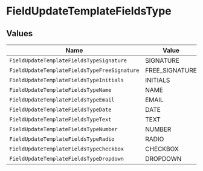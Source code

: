 # FieldUpdateTemplateFieldsType


## Values

| Name                                         | Value                                        |
| -------------------------------------------- | -------------------------------------------- |
| `FieldUpdateTemplateFieldsTypeSignature`     | SIGNATURE                                    |
| `FieldUpdateTemplateFieldsTypeFreeSignature` | FREE_SIGNATURE                               |
| `FieldUpdateTemplateFieldsTypeInitials`      | INITIALS                                     |
| `FieldUpdateTemplateFieldsTypeName`          | NAME                                         |
| `FieldUpdateTemplateFieldsTypeEmail`         | EMAIL                                        |
| `FieldUpdateTemplateFieldsTypeDate`          | DATE                                         |
| `FieldUpdateTemplateFieldsTypeText`          | TEXT                                         |
| `FieldUpdateTemplateFieldsTypeNumber`        | NUMBER                                       |
| `FieldUpdateTemplateFieldsTypeRadio`         | RADIO                                        |
| `FieldUpdateTemplateFieldsTypeCheckbox`      | CHECKBOX                                     |
| `FieldUpdateTemplateFieldsTypeDropdown`      | DROPDOWN                                     |